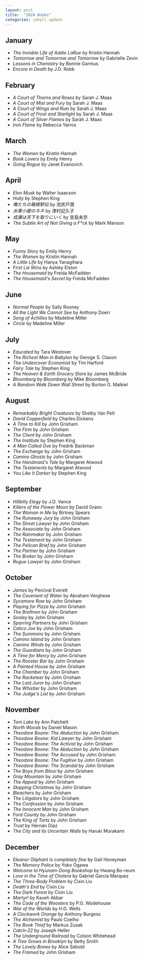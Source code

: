 ```yaml
---
layout: post
title:  "2024 Books"
categories: jekyll update
---
```


## January
- _The Invisble Life of Addie LaRue_ by Kristin Hannah
- _Tomorrow and Tomorrow and Tomorrow_ by Gabrielle Zevin
- _Lessons in Chemistry_ by Bonnie Garmus
- _Encore in Death_ by J.D. Robb

## February
- _A Court of Thorns and Roses_ by Sarah J. Maas
- _A Court of Mist and Fury_ by Sarah J. Maas
- _A Court of Wings and Ruin_ by Sarah J. Maas
- _A Court of Frost and Starlight_ by Sarah J. Maas
- _A Court of Silver Flames_ by Sarah J. Maas
- _Iron Flame_ by Rebecca Yarros

## March 
- _The Women_ by Kristin Hannah
- _Book Lovers_ by Emily Henry
- _Going Rogue_ by Janet Evanovich

## April
- _Elon Musk_ by Walter Isaacson
- _Holly_ by Stephen King
- _俺たちの箱根駅伝_ by 池井戸潤
- _水車小屋のネネ_ by 津村記久子
- _成瀬は天下を取りにいく_ by 宮島未奈
- _The Subtle Art of Not Giving a F*ck_ by Mark Manson

## May 
- _Funny Story_ by Emily Henry
- _The Women_ by Kristin Hannah
- _A Little Life_ by Hanya Yanagihara
- _First Lie Wins_ by Ashley Elston
- _The Housemaid_ by Freida McFadden
- _The Housemaid's Secret_ by Freida McFadden

## June 
- _Normal People_ by Sally Rooney
- _All the Light We Cannot See_ by Anthony Doerr
- _Song of Achilles_ by Madeline Miller
- _Circle_ by Madeline Miller

## July 
- _Educated_ by Tara Westover
- _The Richest Man in Babylon_ by Geroge S. Clason
- _The Undercover Economist_ by Tim Harford
- _Fairy Tale_ by Stephen King
- _The Heaven & Earth Grocery Store_ by James McBride
- _Bloomberg by Bloomberg_ by Mike Bloomberg
- _A Random Walk Down Wall Street_ by Burton G. Malkiel

## August
- _Remarkably Bright Creatures_ by Shelby Van Pelt
- _David Copperfield_ by Charles Dickens
- _A Time to Kill_ by John Grisham
- _The Firm_ by John Grisham
- _The Client_ by John Grisham
- _The Institute_ by Stephen King
- _A Man Called Ove_ by Fredrik Backman
- _The Exchange_ by John Grisham
- _Camino Ghosts_ by John Grisham
- _The Handmaid's Tale_ by Margaret Atwood
- _The Testaments_ by Margaret Atwood
- _You Like It Darker_ by Stephen King

## September
- _Hillbilly Elegy_ by J.D. Vance
- _Killers of the Flower Moon_ by David Grann
- _The Woman in Me_ by Birtney Spears 
- _The Runaway Jury_ by John Grisham
- _The Street Lawyer_ by John Grisham
- _The Associate_ by John Grisham
- _The Rainmaker_ by John Grisham
- _The Testament_ by John Grisham
- _The Pelican Brief_ by John Grisham
- _The Partner_ by John Grisham
- _The Broker_ by John Grisham
- _Rogue Lawyer_ by John Grisham

## October 
- _James_ by Percival Everett
- _The Covenant of Water_ by Abraham Verghese
- _Sycamore Row_ by John Grisham
- _Playing for Pizza_ by John Grisham
- _The Brethren_ by John Grisham
- _Sooley_ by John Grisham
- _Sparring Partners_ by John Grisham
- _Calico Joe_ by John Grisham
- _The Summons_ by John Grisham
- _Camino Island_ by John Grisham
- _Camino Winds_ by John Grisham
- _The Guardians_ by John Grisham
- _A Time for Mercy_ by John Grisham
- _The Rooster Bar_ by John Grisham
- _A Painted House_ by John Grisham
- _The Chamber_ by John Grisham
- _The Racketeer_ by John Grisham
- _The Last Juror_ by John Grisham
- _The Whistler_ by John Grisham
- _The Judge's List_ by John Grisham

## November
- _Tom Lake_ by Ann Patchett
- _North Woods_ by Daniel Mason
- _Theodore Boone: The Abduction_ by John Grisham
- _Theodore Boone: Kid Lawyer_ by John Grisham
- _Theodore Boone: The Activist_ by John Grisham
- _Theodore Boone: The Abduction_ by John Grisham
- _Theodore Boone: The Accused_ by John Grisham
- _Theodore Boone: The Fugitive_ by John Grisham
- _Theodore Boone: The Scandal_ by John Grisham
- _The Boys from Biloxi_ by John Grisham
- _Gray Mountain_ by John Grisham
- _The Appeal_ by John Grisham
- _Skipping Christmas_ by John Grisham
- _Bleachers_ by John Grisham
- _The Litigators_ by John Grisham
- _The Confession_ by John Grisham
- _The Innocent Man_ by John Grisham
- _Ford County_ by John Grisham
- _The King of Torts_ by John Grisham
- _Trust_ by Hernan Diaz
- _The City and its Uncertain Walls_ by Haruki Murakami

## December
- _Eleanor Oliphant is completely fine_ by Gail Honeyman
- _The Memory Police_ by Yoko Ogawa
- _Welcome to Hyunam-Dong Bookshop_ by Hwang Bo-reum
- _Love in the Time of Cholera_ by Gabriel Garcia Marquez
- _The Three-Body Problem_ by Cixin Liu
- _Death's End_ by Cixin Liu
- _The Dark Forest_ by Cixin Liu
- _Martyr!_ by Kaveh Akbar
- _The Code of the Woosters_ by P.G. Wodehouse
- _War of the Worlds_ by H.G. Wells
- _A Clockwork Orange_ by Anthony Burgess
- _The Alchemist_ by Paulo Coelho
- _The Book Thief_ by Markus Zusak
- _Catch-22_ by Joseph Heller
- _The Underground Railroad_ by Colson Whitehead
- _A Tree Grows in Brooklyn_ by Betty Smith
- _The Lovely Bones_ by Alice Sebold 
- _The Framed_ by John Grisham
